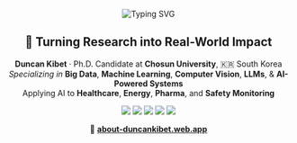 <!-- ✨ DUNCAN KIBET GITHUB HEADER ✨ -->

<!-- Typing SVG Header -->
<p align="center">
  <img src="https://readme-typing-svg.herokuapp.com?font=Fira+Code&size=24&duration=3000&pause=1000&color=00FFC8&center=true&vCenter=true&width=600&lines=Hi%2C+I'm+Duncan+Kibet;PhD+Candidate+%7C+Big+Data+%7C+AI+Researcher;Computer+Vision+%7C+LLMs+%7C+ML+Engineer" alt="Typing SVG" />
</p>

<!-- Cool Title and Summary -->
<h2 align="center">🚀 Turning Research into Real-World Impact</h2>

<p align="center">
  <strong>Duncan Kibet</strong> · Ph.D. Candidate at <strong>Chosun University</strong>, 🇰🇷 South Korea  
  <br>
  <em>Specializing in</em> <b>Big Data</b>, <b>Machine Learning</b>, <b>Computer Vision</b>, <b>LLMs</b>, & <b>AI-Powered Systems</b>  
  <br>
  Applying AI to <b>Healthcare</b>, <b>Energy</b>, <b>Pharma</b>, and <b>Safety Monitoring</b>
</p>

<!-- Tech Badges -->
<p align="center">
  <img src="https://img.shields.io/badge/-Python-3776AB?style=for-the-badge&logo=python&logoColor=white"/>
  <img src="https://img.shields.io/badge/-TensorFlow-FF6F00?style=for-the-badge&logo=tensorflow&logoColor=white"/>
  <img src="https://img.shields.io/badge/-PyTorch-EE4C2C?style=for-the-badge&logo=pytorch&logoColor=white"/>
  <img src="https://img.shields.io/badge/-FastAPI-009688?style=for-the-badge&logo=fastapi&logoColor=white"/>
  <img src="https://img.shields.io/badge/-Flutter-02569B?style=for-the-badge&logo=flutter&logoColor=white"/>
</p>

<!-- More About Me -->
<p align="center">
  🔗 <a href="https://about-duncankibet.web.app" target="_blank"><b>about-duncankibet.web.app</b></a>
</p>
